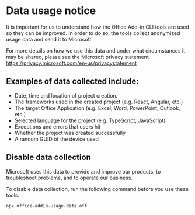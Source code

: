 # Data usage notice

It is important for us to understand how the Office Add-in CLI tools are used so they can be improved. In order to do so, the tools collect anonymized usage data and send it to Microsoft.

For more details on how we use this data and under what circumstances it may be shared, please see the Microsoft privacy statement. https://privacy.microsoft.com/en-us/privacystatement

## Examples of data collected include:
- Date, time and location of project creation.
- The frameworks used in the created project (e.g. React, Angular, etc.)
- The target Office Application (e.g. Excel, Word, PowerPoint, Outlook, etc.)
- Selected language for the project (e.g. TypeScript, JavaScript)
- Exceptions and errors that users hit
- Whether the project was created successfully
- A random GUID of the device used

## Disable data collection
Microsoft uses this data to provide and improve our products, to troubleshoot problems, and to operate our business. 

To disable data collection, run the following command before you use these tools:
```
npx office-addin-usage-data off
```
